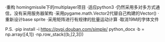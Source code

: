 ·重构 homingmissile下的multiplayer项目
·适应python3
·仍然采用多对多方式通信，没有采用服务器架构
·采用pygame.math.Vector2代替自己构建的Vector()
·重新设计base sprite
·采用矩阵进行有规律的批量运动计算
·取消19M的字体文件

P.S.
·pip install -i https://pypi.douban.com/simple/ python_docx
·b = np.array([4,1])
·np.row_stack((b,[2,3]))